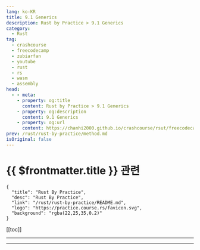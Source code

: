 ```yaml
---
lang: ko-KR
title: 9.1 Generics
description: Rust by Practice > 9.1 Generics
category: 
  - Rust
tag: 
  - crashcourse
  - freecodecamp
  - zubiarfan
  - youtube
  - rust
  - rs
  - wasm
  - assembly
head:
  - - meta:
    - property: og:title
      content: Rust by Practice > 9.1 Generics
    - property: og:description
      content: 9.1 Generics
    - property: og:url
      content: https://chanhi2000.github.io/crashcourse/rsut/freecodecamp-rust-by-practice/generic-traits/generics.html
prev: /rust/rust-by-practice/method.md
isOriginal: false
---
```


# {{ $frontmatter.title }} 관련

```component VPCard
{
  "title": "Rust By Practice",
  "desc": "Rust By Practice",
  "link": "/rust/rust-by-practice/README.md",
  "logo": "https://practice.course.rs/favicon.svg",
  "background": "rgba(22,25,35,0.2)"
}
```

[[toc]]

---

<SiteInfo
  name="10.1 Generics | Rust By Practice"
  desc="10.1 Generics"
  url="https://practice.rs/generic-traits/generics.html"
  logo="https://practice.course.rs/favicon.svg"
  preview="https://github.com/sunface/rust-by-practice/blob/master/en/assets/header.jpg?raw=true"/>

<!-- TODO: 작성 -->

---
